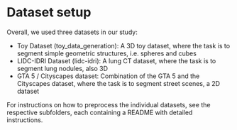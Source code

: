 # Dataset setup

Overall, we used three datasets in our study:

- Toy Dataset (toy_data_generation): A 3D toy dataset, where the task is to segment simple geometric structures, i.e. spheres and cubes
- LIDC-IDRI Dataset (lidc-idri): A lung CT dataset, where the task is to segment lung nodules, also 3D
- GTA 5 / Cityscapes dataset: Combination of the GTA 5 and the Cityscapes dataset, where the task is to segment street scenes, a 2D dataset

For instructions on how to preprocess the individual datasets, see the respective subfolders, each containing a README with detailed instructions.
